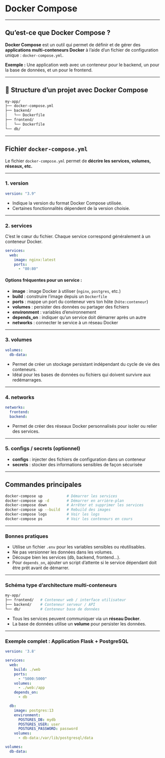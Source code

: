 # Docker Compose

---

## Qu’est-ce que Docker Compose ?

**Docker Compose** est un outil qui permet de définir et de gérer des **applications multi-conteneurs Docker** à l’aide d’un fichier de configuration unique : `docker-compose.yml`.

**Exemple :** Une application web avec un conteneur pour le backend, un pour la base de données, et un pour le frontend.

---

## 📁 Structure d’un projet avec Docker Compose

```bash
my-app/
├── docker-compose.yml
├── backend/
│   └── Dockerfile
├── frontend/
│   └── Dockerfile
└── db/
```

---

## Fichier `docker-compose.yml`

Le fichier `docker-compose.yml` permet de **décrire les services, volumes, réseaux, etc.**

---

### 1. version

```yaml
version: "3.9"
```

* Indique la version du format Docker Compose utilisée.
* Certaines fonctionnalités dépendent de la version choisie.

---

### 2. services

C’est le cœur du fichier. Chaque service correspond généralement à un conteneur Docker.

```yaml
services:
  web:
    image: nginx:latest
    ports:
      - "80:80"
```

#### Options fréquentes pour un service :

* **image** : image Docker à utiliser (`nginx`, `postgres`, etc.)
* **build** : construire l’image depuis un `Dockerfile`
* **ports** : mappe un port du conteneur vers ton hôte (`hôte:conteneur`)
* **volumes** : persister des données ou partager des fichiers
* **environment** : variables d’environnement
* **depends\_on** : indiquer qu’un service doit démarrer après un autre
* **networks** : connecter le service à un réseau Docker

---

### 3. volumes

```yaml
volumes:
  db-data:
```

* Permet de créer un stockage persistant indépendant du cycle de vie des conteneurs.
* Idéal pour les bases de données ou fichiers qui doivent survivre aux redémarrages.

---

### 4. networks

```yaml
networks:
  frontend:
  backend:
```

* Permet de créer des réseaux Docker personnalisés pour isoler ou relier des services.

---

### 5. configs / secrets (optionnel)

* **configs** : injecter des fichiers de configuration dans un conteneur
* **secrets** : stocker des informations sensibles de façon sécurisée

---

## Commandes principales

```bash
docker-compose up           # Démarrer les services
docker-compose up -d        # Démarrer en arrière-plan
docker-compose down         # Arrêter et supprimer les services
docker-compose up --build   # Rebuild des images
docker-compose logs         # Voir les logs
docker-compose ps           # Voir les conteneurs en cours
```

---

### Bonnes pratiques

* Utilise un fichier `.env` pour les variables sensibles ou réutilisables.
* Ne pas versionner les données dans les volumes.
* Découpe bien les services (db, backend, frontend…).
* Pour `depends_on`, ajouter un script d’attente si le service dépendant doit être prêt avant de démarrer.

---

### Schéma type d’architecture multi-conteneurs

```bash
my-app/
├── frontend/   # Conteneur web / interface utilisateur
├── backend/    # Conteneur serveur / API
└── db/         # Conteneur base de données
```

* Tous les services peuvent communiquer via un **réseau Docker**.
* La base de données utilise un **volume** pour persister les données.

---

### Exemple complet : Application Flask + PostgreSQL

```yaml
version: '3.8'

services:
  web:
    build: ./web
    ports:
      - "5000:5000"
    volumes:
      - ./web:/app
    depends_on:
      - db

  db:
    image: postgres:13
    environment:
      POSTGRES_DB: mydb
      POSTGRES_USER: user
      POSTGRES_PASSWORD: password
    volumes:
      - db-data:/var/lib/postgresql/data

volumes:
  db-data:
```
